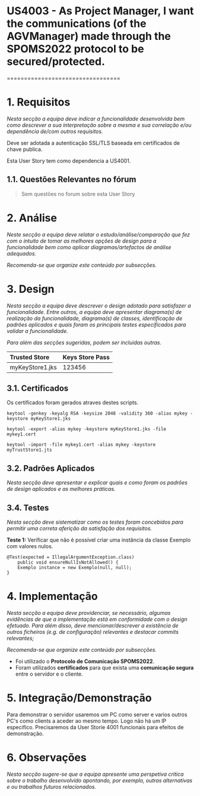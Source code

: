 # US4003 - As Project Manager, I want the communications (of the AGVManager) made through the SPOMS2022 protocol to be secured/protected.
=================================


# 1. Requisitos


*Nesta secção a equipa deve indicar a funcionalidade desenvolvida bem como descrever a sua interpretação sobre a mesma e sua correlação e/ou dependência de/com outros requisitos.*


Deve ser adotada a autenticação SSL/TLS baseada em certificados de chave publica.


Esta User Story tem como dependencia a US4001.



## 1.1. Questões Relevantes no fórum

> Sem questões no forum sobre esta User Story


# 2. Análise


*Neste secção a equipa deve relatar o estudo/análise/comparação que fez com o intuito de tomar as melhores opções de design para a funcionalidade bem como aplicar diagramas/artefactos de análise adequados.*

*Recomenda-se que organize este conteúdo por subsecções.*




# 3. Design

*Nesta secção a equipa deve descrever o design adotado para satisfazer a funcionalidade. Entre outros, a equipa deve apresentar diagrama(s) de realização da funcionalidade, diagrama(s) de classes, identificação de padrões aplicados e quais foram os principais testes especificados para validar a funcionalidade.*

*Para além das secções sugeridas, podem ser incluídas outras.*

| Trusted Store     | Keys Store Pass |
|:----------------- |:--------------- |
|myKeyStore1.jks    |123456           |

## 3.1. Certificados

Os certificados foram gerados atraves destes scripts.

	keytool -genkey -keyalg RSA -keysize 2048 -validity 360 -alias mykey -keystore myKeyStore1.jks

	keytool -export -alias mykey -keystore myKeyStore1.jks -file mykey1.cert

	keytool -import -file mykey1.cert -alias mykey -keystore myTrustStore1.jts


## 3.2. Padrões Aplicados

*Nesta secção deve apresentar e explicar quais e como foram os padrões de design aplicados e as melhores práticas.*




## 3.4. Testes 
*Nesta secção deve sistematizar como os testes foram concebidos para permitir uma correta aferição da satisfação dos requisitos.*

**Teste 1:** Verificar que não é possível criar uma instância da classe Exemplo com valores nulos.

	@Test(expected = IllegalArgumentException.class)
		public void ensureNullIsNotAllowed() {
		Exemplo instance = new Exemplo(null, null);
	}

# 4. Implementação

*Nesta secção a equipa deve providenciar, se necessário, algumas evidências de que a implementação está em conformidade com o design efetuado. Para além disso, deve mencionar/descrever a existência de outros ficheiros (e.g. de configuração) relevantes e destacar commits relevantes;*

*Recomenda-se que organize este conteúdo por subsecções.*

* Foi utilizado o **Protocolo de Comunicação SPOMS2022**.
* Foram utilizados **certificados** para que exista uma **comunicação segura** entre o servidor e o cliente.

# 5. Integração/Demonstração


Para demonstrar o servidor usaremos um PC como server e varios outros PC's como clients a aceder ao mesmo tempo. Logo não há um IP especifico.
Precisaremos da User Storie 4001 funcionais para efeitos de demonstração. 

# 6. Observações

*Nesta secção sugere-se que a equipa apresente uma perspetiva critica sobre o trabalho desenvolvido apontando, por exemplo, outras alternativas e ou trabalhos futuros relacionados.*



